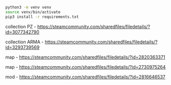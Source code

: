 ```bash
python3 -m venv venv
source venv/bin/activate
pip3 install -r requirements.txt
```

collection PZ -
https://steamcommunity.com/sharedfiles/filedetails/?id=3077342790

collection ARMA - https://steamcommunity.com/sharedfiles/filedetails/?id=3293739569

map -
https://steamcommunity.com/sharedfiles/filedetails/?id=2820363371

map -
https://steamcommunity.com/sharedfiles/filedetails/?id=2730975264

mod -
https://steamcommunity.com/sharedfiles/filedetails/?id=2816646537